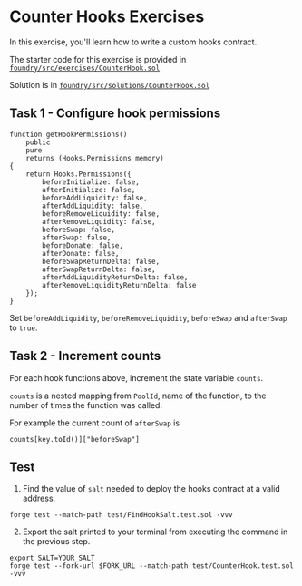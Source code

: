 # Counter Hooks Exercises

In this exercise, you'll learn how to write a custom hooks contract.

The starter code for this exercise is provided in [`foundry/src/exercises/CounterHook.sol`](https://github.com/Cyfrin/defi-uniswap-v4/blob/main/foundry/src/exercises/CounterHook.sol)

Solution is in [`foundry/src/solutions/CounterHook.sol`](https://github.com/Cyfrin/defi-uniswap-v4/blob/main/foundry/src/solutions/CounterHook.sol)

## Task 1 - Configure hook permissions

```solidity
function getHookPermissions()
    public
    pure
    returns (Hooks.Permissions memory)
{
    return Hooks.Permissions({
        beforeInitialize: false,
        afterInitialize: false,
        beforeAddLiquidity: false,
        afterAddLiquidity: false,
        beforeRemoveLiquidity: false,
        afterRemoveLiquidity: false,
        beforeSwap: false,
        afterSwap: false,
        beforeDonate: false,
        afterDonate: false,
        beforeSwapReturnDelta: false,
        afterSwapReturnDelta: false,
        afterAddLiquidityReturnDelta: false,
        afterRemoveLiquidityReturnDelta: false
    });
}
```

Set `beforeAddLiquidity`, `beforeRemoveLiquidity`, `beforeSwap` and `afterSwap` to `true`.

## Task 2 - Increment counts

For each hook functions above, increment the state variable `counts`.

`counts` is a nested mapping from `PoolId`, name of the function, to the number of times the function was called.

For example the current count of `afterSwap` is

```solidity
counts[key.toId()]["beforeSwap"]
```

## Test

1. Find the value of `salt` needed to deploy the hooks contract at a valid address.

```shell
forge test --match-path test/FindHookSalt.test.sol -vvv
```

2. Export the salt printed to your terminal from executing the command in the previous step.

```shell
export SALT=YOUR_SALT
forge test --fork-url $FORK_URL --match-path test/CounterHook.test.sol -vvv
```
